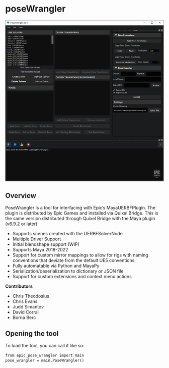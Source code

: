 poseWrangler
============

![alt tag](epic_pose_wrangler/docs/site/html/_images/v2.png)

Overview
---------------
PoseWrangler is a tool for interfacing with Epic’s MayaUERBFPlugin. The plugin is distributed by Epic Games and installed via Quixel Bridge. This is the same version distributed through Quixel Bridge with the Maya plugin (v6.9.2 or later)
 - Supports scenes created with the UERBFSolverNode
 - Multiple Driver Support
 - Initial blendshape support (WIP)
 - Supports Maya 2018-2022
 - Support for custom mirror mappings to allow for rigs with naming conventions that deviate from the default UE5 conventions
 - Fully automatable via Python and MayaPy
 - Serialization/deserialization to dictionary or JSON file
 - Support for custom extensions and context menu actions

__Contributors__
 - Chris Theodosius
 - Chris Evans
 - Judd Simantov
 - David Corral
 - Borna Berc

Opening the tool
---------------
To load the tool, you can call it like so:
```
from epic_pose_wrangler import main
pose_wrangler = main.PoseWrangler()
```

